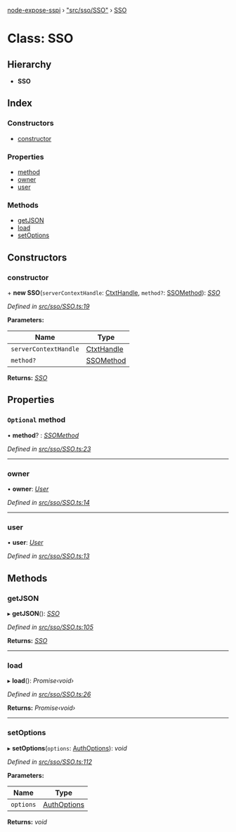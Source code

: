 [node-expose-sspi](../README.md) › ["src/sso/SSO"](../modules/_src_sso_sso_.md) › [SSO](_src_sso_sso_.sso.md)

# Class: SSO

## Hierarchy

* **SSO**

## Index

### Constructors

* [constructor](_src_sso_sso_.sso.md#constructor)

### Properties

* [method](_src_sso_sso_.sso.md#optional-method)
* [owner](_src_sso_sso_.sso.md#owner)
* [user](_src_sso_sso_.sso.md#user)

### Methods

* [getJSON](_src_sso_sso_.sso.md#getjson)
* [load](_src_sso_sso_.sso.md#load)
* [setOptions](_src_sso_sso_.sso.md#setoptions)

## Constructors

###  constructor

\+ **new SSO**(`serverContextHandle`: [CtxtHandle](../interfaces/_lib_sspi_d_.ctxthandle.md), `method?`: [SSOMethod](../modules/_src_sso_sso_.md#ssomethod)): *[SSO](_src_sso_sso_.sso.md)*

*Defined in [src/sso/SSO.ts:19](https://github.com/jlguenego/node-expose-sspi/blob/d63ba44/src/sso/SSO.ts#L19)*

**Parameters:**

Name | Type |
------ | ------ |
`serverContextHandle` | [CtxtHandle](../interfaces/_lib_sspi_d_.ctxthandle.md) |
`method?` | [SSOMethod](../modules/_src_sso_sso_.md#ssomethod) |

**Returns:** *[SSO](_src_sso_sso_.sso.md)*

## Properties

### `Optional` method

• **method**? : *[SSOMethod](../modules/_src_sso_sso_.md#ssomethod)*

*Defined in [src/sso/SSO.ts:23](https://github.com/jlguenego/node-expose-sspi/blob/d63ba44/src/sso/SSO.ts#L23)*

___

###  owner

• **owner**: *[User](../interfaces/_src_sso_interfaces_.user.md)*

*Defined in [src/sso/SSO.ts:14](https://github.com/jlguenego/node-expose-sspi/blob/d63ba44/src/sso/SSO.ts#L14)*

___

###  user

• **user**: *[User](../interfaces/_src_sso_interfaces_.user.md)*

*Defined in [src/sso/SSO.ts:13](https://github.com/jlguenego/node-expose-sspi/blob/d63ba44/src/sso/SSO.ts#L13)*

## Methods

###  getJSON

▸ **getJSON**(): *[SSO](_src_sso_sso_.sso.md)*

*Defined in [src/sso/SSO.ts:105](https://github.com/jlguenego/node-expose-sspi/blob/d63ba44/src/sso/SSO.ts#L105)*

**Returns:** *[SSO](_src_sso_sso_.sso.md)*

___

###  load

▸ **load**(): *Promise‹void›*

*Defined in [src/sso/SSO.ts:26](https://github.com/jlguenego/node-expose-sspi/blob/d63ba44/src/sso/SSO.ts#L26)*

**Returns:** *Promise‹void›*

___

###  setOptions

▸ **setOptions**(`options`: [AuthOptions](../interfaces/_src_sso_interfaces_.authoptions.md)): *void*

*Defined in [src/sso/SSO.ts:112](https://github.com/jlguenego/node-expose-sspi/blob/d63ba44/src/sso/SSO.ts#L112)*

**Parameters:**

Name | Type |
------ | ------ |
`options` | [AuthOptions](../interfaces/_src_sso_interfaces_.authoptions.md) |

**Returns:** *void*
